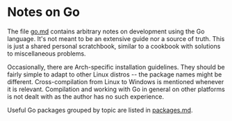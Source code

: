 # Notes on Go

The file [go.md][1] contains arbitrary notes on development using the Go
language. It's not meant to be an extensive guide nor a source of truth. This
is just a shared personal scratchbook, similar to a cookbook with solutions to
miscellaneous problems.

Occasionally, there are Arch-specific installation guidelines. They should be
fairly simple to adapt to other Linux distros -- the package names might be
different. Cross-compilation from Linux to Windows is mentioned whenever it is
relevant. Compilation and working with Go in general on other platforms is not
dealt with as the author has no such experience.

Useful Go packages grouped by topic are listed in [packages.md][2].

[1]: ./go.md
[2]: ./packages.md
